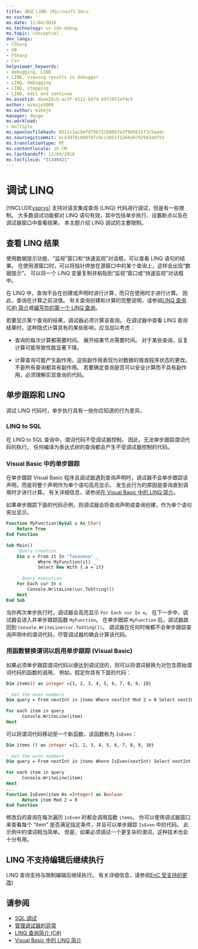 ```yaml
---
title: 调试 LINQ |Microsoft Docs
ms.custom: ''
ms.date: 11/04/2016
ms.technology: vs-ide-debug
ms.topic: conceptual
dev_langs:
- CSharp
- VB
- FSharp
- C++
helpviewer_keywords:
- debugging, LINQ
- LINQ, viewing results in debugger
- LINQ, debugging
- LINQ, stepping
- LINQ, edit and continue
ms.assetid: dbae26cb-ac5f-4312-b474-b9f29714f4c6
author: mikejo5000
ms.author: mikejo
manager: douge
ms.workload:
- multiple
ms.openlocfilehash: 8511c3ac9efd79b712680bfe3f9d5611f3c5aa9c
ms.sourcegitcommit: bc43970c000f07c9cc2051f1264a9742943a9755
ms.translationtype: MT
ms.contentlocale: zh-CN
ms.lasthandoff: 11/09/2018
ms.locfileid: "51349421"
---
```

# <a name="debugging-linq"></a>调试 LINQ
[!INCLUDE[vsprvs](../code-quality/includes/vsprvs_md.md)] 支持对语言集成查询 (LINQ) 代码进行调试，但是有一些限制。 大多数调试功能都对 LINQ 语句有效，其中包括单步执行、设置断点以及在调试器窗口中查看结果。 本主题介绍 LINQ 调试的主要限制。  
  
##  <a name="BKMK_ViewingLINQResults"></a> 查看 LINQ 结果  
 使用数据提示功能、“监视”窗口和“快速监视”对话框，可以查看 LINQ 语句的结果。 在使用源窗口时，可以将指针停放在源窗口中的某个查询上，这样会出现“数据提示”。 可以将一个 LINQ 变量复制并粘贴到“监视”窗口或“快速监视”对话框中。  
  
 在 LINQ 中，查询不会在创建或声明时进行计算，而只在使用时才进行计算。 因此，查询在计算之前没值。 有关查询创建和计算的完整说明，请参阅[LINQ 查询 (C#) 简介](/dotnet/csharp/programming-guide/concepts/linq/introduction-to-linq-queries)或[编写你的第一个 LINQ 查询](/dotnet/visual-basic/programming-guide/concepts/linq/writing-your-first-linq-query)。  
  
 若要显示某个查询的结果，调试器必须计算该查询。 在调试器中查看 LINQ 查询结果时，这种隐式计算具有的某些影响，应当加以考虑：  
  
-   查询的每次计算都需要时间。 展开结果节点需要时间。 对于某些查询，反复计算可能导致性能显著下降。  
  
-   计算查询可能产生副作用，这些副作用表现为对数据的值或程序状态的更改。 不是所有查询都具有副作用。 若要确定查询是否可以安全计算而不具有副作用，必须理解实现查询的代码。  
  
##  <a name="BKMK_SteppingAndLinq"></a> 单步跟踪和 LINQ  
 调试 LINQ 代码时，单步执行具有一些你应知道的行为差异。  
  
### <a name="linq-to-sql"></a>LINQ to SQL  
 在 LINQ to SQL 查询中，谓词代码不受调试器控制。 因此，无法单步跟踪谓词代码的执行。 任何编译为表达式树的查询都会产生不受调试器控制的代码。  
  
### <a name="stepping-in-visual-basic"></a> Visual Basic 中的单步跟踪  
 在单步跟踪 Visual Basic 程序且调试器遇到查询声明时，调试器不会单步跟踪该声明，而是将整个声明作为单个语句高亮显示。 发生此行为的原因是查询直到调用时才进行计算。 有关详细信息，请参阅[在 Visual Basic 中的 LINQ 简介](/dotnet/visual-basic/programming-guide/language-features/linq/introduction-to-linq)。  
  
 如果单步跟踪下面的代码示例，则调试器会将查询声明或查询创建，作为单个语句突出显示。  
  
```vb
Function MyFunction(ByVal x As Char)  
    Return True  
End Function  
  
Sub Main()  
    'Query creation  
    Dim x = From it In "faoaoeua" _  
            Where MyFunction(it) _  
            Select New With {.a = it}  
  
    ' Query execution  
    For Each cur In x  
        Console.WriteLine(cur.ToString())  
    Next  
End Sub  
```  
  
 当你再次单步执行时，调试器会高亮显示 `For Each cur In x`。 在下一步中，调试器会进入并单步跟踪函数 `MyFunction`。 在单步跟踪 `MyFunction` 后，调试器跳回到 `Console.WriteLine(cur.ToSting())`。 调试器在任何时候都不会单步跟踪查询声明中的谓词代码，尽管调试器的确会计算该代码。  
  
### <a name="replacing-a-predicate-with-a-function-to-enable-stepping-visual-basic"></a>用函数替换谓词以启用单步跟踪 (Visual Basic)  
 如果必须单步跟踪谓词代码以便达到调试目的，则可以将谓词替换为对包含原始谓词代码的函数的调用。 例如，假定你具有下面的代码：  
  
```vb
Dim items() as integer ={1, 2, 3, 4, 5, 6, 7, 8, 9, 10}  
  
' Get the even numbers  
Dim query = From nextInt in items Where nextInt Mod 2 = 0 Select nextInt  
  
For each item in query  
      Console.WriteLine(item)  
Next  
```  
  
 可以将谓词代码移动至一个新函数，该函数称为 `IsEven`：  
  
```vb
Dim items () as integer ={1, 2, 3, 4, 5, 6, 7, 8, 9, 10}  
  
' Get the even numbers  
Dim query = From nextInt in items Where IsEven(nextInt) Select nextInt  
  
For each item in query  
      Console.WriteLine(item)  
Next  
...   
Function IsEven(item As =Integer) as Boolean  
      Return item Mod 2 = 0  
End Function  
```  
  
 修改后的查询在每次遍历 `IsEven` 时都会调用函数 `items`。 你可以使用调试器窗口来查看每个 “item” 是否满足指定条件，并且可以单步跟踪 `IsEven` 中的代码。 此示例中的谓词相当简单。 但是，如果必须调试一个更复杂的谓词，这种技术也会十分有用。  
  
##  <a name="BKMK_EditandContinueNotSupportedforLINQ"></a> LINQ 不支持编辑后继续执行  
 LINQ 查询支持与限制编辑后继续执行。 有关详细信息，请参阅[EnC 受支持的更改](https://github.com/dotnet/roslyn/wiki/EnC-Supported-Edits))
  
## <a name="see-also"></a>请参阅

- [SQL 调试](/previous-versions/visualstudio/visual-studio-2010/zefbf0t6\(v\=vs.100\))
- [管理调试器的异常](../debugger/managing-exceptions-with-the-debugger.md)
- [LINQ 查询简介 (C#)](/dotnet/csharp/programming-guide/concepts/linq/introduction-to-linq-queries)
- [Visual Basic 中的 LINQ 简介](/dotnet/visual-basic/programming-guide/language-features/linq/introduction-to-linq)
